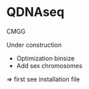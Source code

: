 # QDNAseq
CMGG

Under construction

- Optimization binsize
- Add sex chromosomes

=> first see installation file
